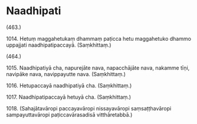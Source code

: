 # Naadhipati

(463.)

1014\. Hetuṃ maggahetukaṃ dhammaṃ paṭicca hetu maggahetuko dhammo uppajjati naadhipatipaccayā. (Saṃkhittaṃ.)

(464.)

1015\. Naadhipatiyā cha, napurejāte nava, napacchājāte nava, nakamme tīṇi, navipāke nava, navippayutte nava. (Saṃkhittaṃ.)

1016\. Hetupaccayā naadhipatiyā cha. (Saṃkhittaṃ.)

1017\. Naadhipatipaccayā hetuyā cha. (Saṃkhittaṃ.)

1018\. (Sahajātavāropi paccayavāropi nissayavāropi saṃsaṭṭhavāropi sampayuttavāropi paṭiccavārasadisā vitthāretabbā.)
